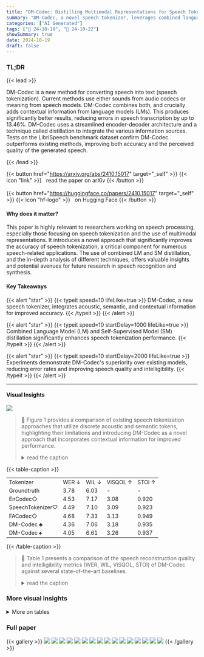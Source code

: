 ```yaml
---
title: "DM-Codec: Distilling Multimodal Representations for Speech Tokenization"
summary: "DM-Codec, a novel speech tokenizer, leverages combined language and speech model distillation to achieve state-of-the-art performance in speech tokenization, reducing error rates significantly."
categories: ["AI Generated"]
tags: ["🔖 24-10-19", "🤗 24-10-22"]
showSummary: true
date: 2024-10-19
draft: false
---
```


### TL;DR


{{< lead >}}

DM-Codec is a new method for converting speech into text (speech tokenization).  Current methods use either sounds from audio codecs or meaning from speech models.  DM-Codec combines both, and crucially adds contextual information from language models (LMs). This produces significantly better results, reducing errors in speech transcription by up to 13.46%. DM-Codec uses a streamlined encoder-decoder architecture and a technique called distillation to integrate the various information sources.  Tests on the LibriSpeech benchmark dataset confirm DM-Codec outperforms existing methods, improving both accuracy and the perceived quality of the generated speech.

{{< /lead >}}


{{< button href="https://arxiv.org/abs/2410.15017" target="_self" >}}
{{< icon "link" >}} &nbsp; read the paper on arXiv
{{< /button >}}
<br><br>
{{< button href="https://huggingface.co/papers/2410.15017" target="_self" >}}
{{< icon "hf-logo" >}} &nbsp; on Hugging Face
{{< /button >}}

#### Why does it matter?
This paper is highly relevant to researchers working on speech processing, especially those focusing on speech tokenization and the use of multimodal representations.  It introduces a novel approach that significantly improves the accuracy of speech tokenization, a critical component for numerous speech-related applications. The use of combined LM and SM distillation, and the in-depth analysis of different techniques, offers valuable insights and potential avenues for future research in speech recognition and synthesis.
#### Key Takeaways

{{< alert "star" >}}
{{< typeit speed=10 lifeLike=true >}} DM-Codec, a new speech tokenizer, integrates acoustic, semantic, and contextual information for improved accuracy. {{< /typeit >}}
{{< /alert >}}

{{< alert "star" >}}
{{< typeit speed=10 startDelay=1000 lifeLike=true >}} Combined Language Model (LM) and Self-Supervised Model (SM) distillation significantly enhances speech tokenization performance. {{< /typeit >}}
{{< /alert >}}

{{< alert "star" >}}
{{< typeit speed=10 startDelay=2000 lifeLike=true >}} Experiments demonstrate DM-Codec's superiority over existing models, reducing error rates and improving speech quality and intelligibility. {{< /typeit >}}
{{< /alert >}}

------
#### Visual Insights



![](figures/figures_2_0.png)

> 🔼 Figure 1 provides a comparison of existing speech tokenization approaches that utilize discrete acoustic and semantic tokens, highlighting their limitations and introducing DM-Codec as a novel approach that incorporates contextual information for improved performance.
> <details>
> <summary>read the caption</summary>
> Figure 1: An overview of speech tokenization approaches using discrete acoustic, semantic, and contextual tokens. DM-Codec integrates these multimodal representations for robust speech tokenization, learning comprehensive speech representations.
> </details>







{{< table-caption >}}
<table id='1' style='font-size:14px'><tr><td>Tokenizer</td><td>WER ↓</td><td>WIL ↓</td><td>ViSQOL ↑</td><td>STOI ↑</td></tr><tr><td>Groundtruth</td><td>3.78</td><td>6.03</td><td>-</td><td>-</td></tr><tr><td>EnCodec◇</td><td>4.53</td><td>7.17</td><td>3.08</td><td>0.920</td></tr><tr><td>SpeechTokenizer♡</td><td>4.49</td><td>7.10</td><td>3.09</td><td>0.923</td></tr><tr><td>FACodec◇</td><td>4.68</td><td>7.33</td><td>3.13</td><td>0.949</td></tr><tr><td>DM-Codec ♣</td><td>4.36</td><td>7.06</td><td>3.18</td><td>0.935</td></tr><tr><td>DM-Codec ♠</td><td>4.05</td><td>6.61</td><td>3.26</td><td>0.937</td></tr></table>{{< /table-caption >}}

> 🔼 Table 1 presents a comparison of the speech reconstruction quality and intelligibility metrics (WER, WIL, ViSQOL, STOI) of DM-Codec against several state-of-the-art baselines.
> <details>
> <summary>read the caption</summary>
> Table 1: Evaluation of speech reconstruction quality of DM-Codec and comparison with baselines. DM-Codec♠ achieves the best performance in WER, WIL, and ViSQOL, highlighting its enhanced content preservation and speech quality, with competitive intelligibility results. ◇ means the results were reproduced using the official training code. ◇ means the results were obtained using official model checkpoints. ♣ indicates LM-guided Distillation method. ♠ indicates combined LM and SM-guided Distillation method. Bold highlights the best result and underline the second-best result.
> </details>



### More visual insights




<details>
<summary>More on tables
</summary>


{{< table-caption >}}
<table id='1' style='font-size:14px'><tr><td colspan="5">WER ↓</td><td colspan="5">WIL ↓</td><td colspan="5">ViSQOL ↑</td><td colspan="5">STOI ↑</td></tr><tr><td colspan="20">DM-Codec</td></tr><tr><td>Avg</td><td>Std</td><td>E</td><td>s</td><td>F</td><td>Avg</td><td>Std</td><td>E</td><td>s</td><td>F</td><td>Avg</td><td>Std</td><td>E</td><td>S</td><td>F</td><td>Avg</td><td>Std</td><td>E</td><td>S</td><td>F</td></tr><tr><td>0.053</td><td>0.113</td><td>V</td><td>V</td><td>V</td><td>0.082</td><td>0.157</td><td>V</td><td>V</td><td>V</td><td>3.258</td><td>0.184</td><td>★</td><td>V</td><td>V</td><td>0.937</td><td>0.019</td><td>V</td><td>V</td><td>X</td></tr><tr><td colspan="20">EnCodec</td></tr><tr><td>Avg</td><td>Std</td><td>D</td><td>s</td><td>F</td><td>Avg</td><td>Std</td><td>D</td><td>s</td><td>F</td><td>Avg</td><td>Std</td><td>D</td><td>s</td><td>F</td><td>Avg</td><td>Std</td><td>D</td><td>S</td><td>F</td></tr><tr><td>0.061</td><td>0.131</td><td>X</td><td>X</td><td>X</td><td>0.090</td><td>0.158</td><td>X</td><td>X</td><td>メ</td><td>I 3.078</td><td>0.201</td><td>X</td><td>メ</td><td>X</td><td>I 0.920</td><td>0.017</td><td>X</td><td>X</td><td>X</td></tr><tr><td colspan="20">SpeechTokenizer</td></tr><tr><td>Avg</td><td>Std</td><td>E</td><td>D</td><td>F</td><td>Avg</td><td>Std</td><td>E</td><td>D</td><td>F</td><td>Avg</td><td>Std</td><td>E</td><td>D</td><td>F</td><td>Avg</td><td>Std</td><td>E</td><td>D</td><td>F</td></tr><tr><td>0.060</td><td>0.139</td><td>V</td><td>X</td><td>X</td><td>0.089</td><td>0.166</td><td>V</td><td>X</td><td>X</td><td>3.087</td><td>0.190</td><td>V</td><td>X</td><td>X</td><td>0.923</td><td>0.021</td><td>V</td><td>X</td><td>X</td></tr><tr><td colspan="20">FACodec</td></tr><tr><td>Avg</td><td>Std</td><td>E</td><td>s</td><td>D</td><td>Avg</td><td>Std</td><td>E</td><td>s</td><td>D</td><td>Avg</td><td>Std</td><td>E</td><td>s</td><td>D</td><td>Avg</td><td>Std</td><td>E</td><td>s</td><td>D</td></tr><tr><td>0.057</td><td>0.123</td><td>V</td><td>V</td><td>X</td><td>0.086</td><td>0.163</td><td>V</td><td>V</td><td>X</td><td>3.129</td><td>0.250</td><td>V</td><td>V</td><td>X</td><td>0.949</td><td>0.923</td><td>V</td><td>V</td><td>V</td></tr></table>{{< /table-caption >}}
> 🔼 {{ table.description }}
> <details>
> <summary>read the caption</summary>
> {{ table.caption }}
> </details>


> Table 2 presents a statistical significance analysis comparing DM-Codec's performance to three baseline speech tokenizers across four key metrics (WER, WIL, ViSQOL, STOI), showing that DM-Codec significantly outperforms the baselines.


{{< table-caption >}}
<table id='11' style='font-size:16px'><tr><td>入SM</td><td>入LM</td><td>WER ↓</td></tr><tr><td>1.0</td><td>0.0</td><td>4.83</td></tr><tr><td>0.9</td><td>0.1</td><td>4.63</td></tr><tr><td>0.8</td><td>0.2</td><td>4.44</td></tr><tr><td>0.7</td><td>0.3</td><td>4.23</td></tr><tr><td>0.6</td><td>0.4</td><td>4.76</td></tr><tr><td>0.5</td><td>0.5</td><td>4.18</td></tr><tr><td>0.4</td><td>0.6</td><td>4.54</td></tr><tr><td>0.3</td><td>0.7</td><td>4.34</td></tr><tr><td>0.2</td><td>0.8</td><td>4.07</td></tr><tr><td>0.1</td><td>0.9</td><td>4.33</td></tr><tr><td>0.0</td><td>1.0</td><td>4.36</td></tr></table>{{< /table-caption >}}
> 🔼 {{ table.description }}
> <details>
> <summary>read the caption</summary>
> {{ table.caption }}
> </details>


> Table 3 shows the effects of different weights of Language Model (LM) and Speech Model (SM) components on the combined distillation loss, demonstrating that a higher LM weight leads to lower Word Error Rate (WER).


{{< table-caption >}}
<table id='1' style='font-size:14px'><tr><td>Tokenizer</td><td>LM-Layer</td><td>SM-Layer</td><td>WER ↓</td><td>WIL ↓</td><td>ViSQOL ↑</td><td>STOI ↑</td></tr><tr><td>DM-Codec ♣</td><td>RVQ-1</td><td>-</td><td>4.36</td><td>7.06</td><td>3.18</td><td>0.935</td></tr><tr><td>DM-Codec ♣</td><td>RVQ-1:8</td><td>-</td><td>4.23</td><td>6.94</td><td>3.12</td><td>0.929</td></tr><tr><td>DM-Codec ♣</td><td>RVQ-8</td><td>-</td><td>4.44</td><td>7.22</td><td>3.28</td><td>0.935</td></tr><tr><td>DM-Codec ♠</td><td>RVQ-1</td><td>RVQ-1</td><td>4.18</td><td>6.84</td><td>3.13</td><td>0.933</td></tr><tr><td>DM-Codec ♠</td><td>RVQ-1:8</td><td>RVQ-1</td><td>4.59</td><td>7.34</td><td>3.21</td><td>0.937</td></tr><tr><td>DM-Codec ♠</td><td>RVQ-8</td><td>RVQ-1</td><td>4.49</td><td>7.24</td><td>3.30</td><td>0.938</td></tr><tr><td>DM-Codec ♠</td><td>RVQ-1</td><td>RVQ-1:8</td><td>4.05</td><td>6.61</td><td>3.26</td><td>0.937</td></tr><tr><td>DM-Codec ♠</td><td>RVQ-1</td><td>RVQ-8</td><td>4.39</td><td>7.08</td><td>3.33</td><td>0.939</td></tr></table>{{< /table-caption >}}
> 🔼 {{ table.description }}
> <details>
> <summary>read the caption</summary>
> {{ table.caption }}
> </details>


> Table 4 shows the performance of DM-Codec speech reconstruction model using different combinations of RVQ layers for LM-guided and combined LM and SM-guided distillation methods.


{{< table-caption >}}
<table id='8' style='font-size:14px'><tr><td>Tokenizer</td><td>LM</td><td>SM</td><td>WER ↓</td><td>WIL ↓</td><td>ViSQOL ↑</td><td>STOI ↑</td></tr><tr><td>DM-Codec ♣</td><td>BERT</td><td>-</td><td>4.36</td><td>7.06</td><td>3.18</td><td>0.935</td></tr><tr><td>DM-Codec ♣</td><td>ELECTRA</td><td>-</td><td>4.12</td><td>6.63</td><td>3.10</td><td>0.936</td></tr><tr><td>DM-Codec .</td><td>BERT</td><td>HuBERT</td><td>4.18</td><td>6.84</td><td>3.13</td><td>0.933</td></tr><tr><td>DM-Codec ♠</td><td>BERT</td><td>wav2vec 2.0</td><td>4.13</td><td>6.77</td><td>3.15</td><td>0.942</td></tr><tr><td>DM-Codec ♠</td><td>ELECTRA</td><td>wav2vec 2.0</td><td>4.70</td><td>7.51</td><td>3.14</td><td>0.933</td></tr><tr><td>DM-Codec ♠</td><td>ELECTRA</td><td>HuBERT</td><td>4.67</td><td>7.58</td><td>2.94</td><td>0.932</td></tr></table>{{< /table-caption >}}
> 🔼 {{ table.description }}
> <details>
> <summary>read the caption</summary>
> {{ table.caption }}
> </details>


> Table 5 shows the performance of DM-Codec using different combinations of Language Models (LM) and Speech Models (SM) for distillation, highlighting the impact of model choice on speech reconstruction quality.


{{< table-caption >}}
<table id='1' style='font-size:14px'><tr><td>Tokenizer</td><td>Distillation Layer(s)</td><td>WER ↓</td><td>WIL ↓</td><td>ViSQOL ↑</td><td>STOI ↑</td></tr><tr><td>DM-Codec</td><td>Average</td><td>4.36</td><td>7.06</td><td>3.18</td><td>0.935</td></tr><tr><td>DM-Codec</td><td>Last</td><td>4.62</td><td>7.56</td><td>2.95</td><td>0.926</td></tr><tr><td>DM-Codec</td><td>9th</td><td>4.75</td><td>7.80</td><td>2.88</td><td>0.925</td></tr><tr><td>DM-Codec</td><td>Average</td><td>4.18</td><td>6.84</td><td>3.13</td><td>0.933</td></tr><tr><td>DM-Codec</td><td>Last</td><td>4.68</td><td>7.55</td><td>3.03</td><td>0.933</td></tr><tr><td>DM-Codec ♠</td><td>9th</td><td>4.52</td><td>7.43</td><td>3.00</td><td>0.933</td></tr></table>{{< /table-caption >}}
> 🔼 {{ table.description }}
> <details>
> <summary>read the caption</summary>
> {{ table.caption }}
> </details>


> Table 6 shows the effect of using different layers of the LM and SM for distillation on speech reconstruction performance, indicating that averaging all layers yields the best results.


</details>


### Full paper

{{< gallery >}}
<img src="paper_images/1.png" class="grid-w50 md:grid-w33 xl:grid-w25" />
<img src="paper_images/2.png" class="grid-w50 md:grid-w33 xl:grid-w25" />
<img src="paper_images/3.png" class="grid-w50 md:grid-w33 xl:grid-w25" />
<img src="paper_images/4.png" class="grid-w50 md:grid-w33 xl:grid-w25" />
<img src="paper_images/5.png" class="grid-w50 md:grid-w33 xl:grid-w25" />
<img src="paper_images/6.png" class="grid-w50 md:grid-w33 xl:grid-w25" />
<img src="paper_images/7.png" class="grid-w50 md:grid-w33 xl:grid-w25" />
<img src="paper_images/8.png" class="grid-w50 md:grid-w33 xl:grid-w25" />
<img src="paper_images/9.png" class="grid-w50 md:grid-w33 xl:grid-w25" />
<img src="paper_images/10.png" class="grid-w50 md:grid-w33 xl:grid-w25" />
<img src="paper_images/11.png" class="grid-w50 md:grid-w33 xl:grid-w25" />
<img src="paper_images/12.png" class="grid-w50 md:grid-w33 xl:grid-w25" />
<img src="paper_images/13.png" class="grid-w50 md:grid-w33 xl:grid-w25" />
<img src="paper_images/14.png" class="grid-w50 md:grid-w33 xl:grid-w25" />
<img src="paper_images/15.png" class="grid-w50 md:grid-w33 xl:grid-w25" />
<img src="paper_images/16.png" class="grid-w50 md:grid-w33 xl:grid-w25" />
{{< /gallery >}}